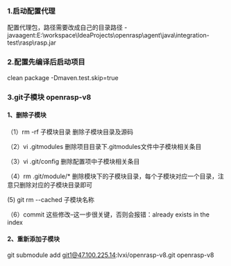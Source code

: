 ### 1.启动配置代理
配置代理包，路径需要改成自己的目录路径
-javaagent:E:\workspace\IdeaProjects\openrasp\agent\java\integration-test\rasp\rasp.jar

### 2.配置先编译后启动项目
clean package -Dmaven.test.skip=true

### 3.git子模块 openrasp-v8
#### 1、删除子模块
（1）rm -rf 子模块目录 删除子模块目录及源码

（2）vi .gitmodules 删除项目目录下.gitmodules文件中子模块相关条目

（3）vi .git/config 删除配置项中子模块相关条目

（4）rm .git/module/* 删除模块下的子模块目录，每个子模块对应一个目录，注意只删除对应的子模块目录即可

(5) git rm --cached 子模块名称

（6）commit 这些修改–这一步很关键，否则会报错：already exists in the index

#### 2、重新添加子模块
git submodule add git1@47.100.225.14:lvxi/openrasp-v8.git openrasp-v8

